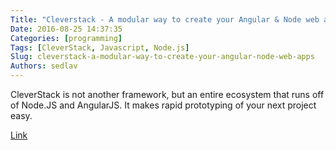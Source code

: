 ```yaml
---
Title: "Cleverstack - A modular way to create your Angular & Node web apps"
Date: 2016-08-25 14:37:35
Categories: [programming]
Tags: [CleverStack, Javascript, Node.js]
Slug: cleverstack-a-modular-way-to-create-your-angular-node-web-apps
Authors: sedlav
---
```


CleverStack is not another framework, but an entire ecosystem that runs off of Node.JS and AngularJS. It makes rapid prototyping of your next project easy.

[Link](http://cleverstack.io/developer/)
